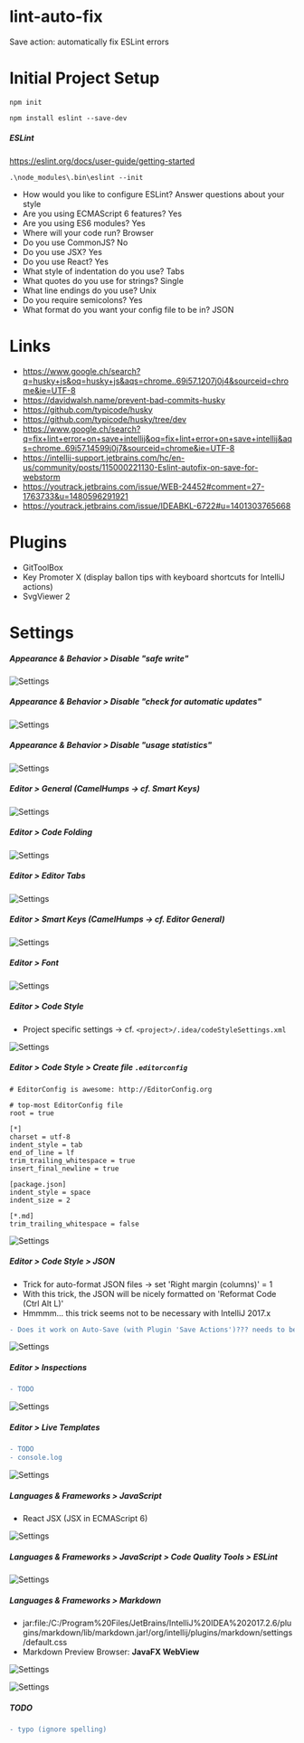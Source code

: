 # lint-auto-fix
Save action: automatically fix ESLint errors

# Initial Project Setup

`npm init`

`npm install eslint --save-dev`

##### ESLint

https://eslint.org/docs/user-guide/getting-started

`.\node_modules\.bin\eslint --init`

- How would you like to configure ESLint? Answer questions about your style
- Are you using ECMAScript 6 features? Yes
- Are you using ES6 modules? Yes
- Where will your code run? Browser
- Do you use CommonJS? No
- Do you use JSX? Yes
- Do you use React? Yes
- What style of indentation do you use? Tabs
- What quotes do you use for strings? Single
- What line endings do you use? Unix
- Do you require semicolons? Yes
- What format do you want your config file to be in? JSON

# Links

- https://www.google.ch/search?q=husky+js&oq=husky+js&aqs=chrome..69i57.1207j0j4&sourceid=chrome&ie=UTF-8
- https://davidwalsh.name/prevent-bad-commits-husky
- https://github.com/typicode/husky
- https://github.com/typicode/husky/tree/dev
- https://www.google.ch/search?q=fix+lint+error+on+save+intellij&oq=fix+lint+error+on+save+intellij&aqs=chrome..69i57.14599j0j7&sourceid=chrome&ie=UTF-8
- https://intellij-support.jetbrains.com/hc/en-us/community/posts/115000221130-Eslint-autofix-on-save-for-webstorm
- https://youtrack.jetbrains.com/issue/WEB-24452#comment=27-1763733&u=1480596291921
- https://youtrack.jetbrains.com/issue/IDEABKL-6722#u=1401303765668
 
# Plugins

- GitToolBox
- Key Promoter X (display ballon tips with keyboard shortcuts for IntelliJ actions)
- SvgViewer 2

# Settings

##### Appearance & Behavior > Disable "safe write"

![Settings](screenshots/22-11-_2017_09-11-22.png)

##### Appearance & Behavior > Disable "check for automatic updates"

![Settings](screenshots/22-11-_2017_09-48-09.png)

##### Appearance & Behavior > Disable "usage statistics"

![Settings](screenshots/22-11-_2017_09-51-43.png)

##### Editor > General (CamelHumps &rarr; cf. Smart Keys)

![Settings](screenshots/22-11-_2017_10-01-18.png)

##### Editor > Code Folding

![Settings](screenshots/22-11-_2017_09-54-36.png)

##### Editor > Editor Tabs

![Settings](screenshots/22-11-_2017_09-57-03.png)

##### Editor > Smart Keys (CamelHumps &rarr; cf. Editor General)

![Settings](screenshots/22-11-_2017_09-59-17.png)

##### Editor > Font

![Settings](screenshots/22-11-_2017_10-08-07.png)

##### Editor > Code Style

- Project specific settings &rarr; cf. `<project>/.idea/codeStyleSettings.xml`

![Settings](screenshots/22-11-_2017_10-11-07.png)

##### Editor > Code Style > Create file `.editorconfig`

```properties
# EditorConfig is awesome: http://EditorConfig.org

# top-most EditorConfig file
root = true

[*]
charset = utf-8
indent_style = tab
end_of_line = lf
trim_trailing_whitespace = true
insert_final_newline = true

[package.json]
indent_style = space
indent_size = 2

[*.md]
trim_trailing_whitespace = false
```

![Settings](screenshots/22-11-_2017_10-14-17.png)

##### Editor > Code Style > JSON

- Trick for auto-format JSON files &rarr; set 'Right margin (columns)' = 1
- With this trick, the JSON will be nicely formatted on 'Reformat Code (Ctrl Alt L)'
- Hmmmm... this trick seems not to be necessary with IntelliJ 2017.x

```diff
- Does it work on Auto-Save (with Plugin 'Save Actions')??? needs to be tested!!!
```

![Settings](screenshots/22-11-_2017_10-24-23.png)

##### Editor > Inspections

```diff
- TODO
```

![Settings](screenshots/)

##### Editor > Live Templates

```diff
- TODO
- console.log
```

![Settings](screenshots/)

##### Languages & Frameworks > JavaScript

- React JSX (JSX in ECMAScript 6)

![Settings](screenshots/22-11-_2017_12-46-49.png)

##### Languages & Frameworks > JavaScript > Code Quality Tools > ESLint

![Settings](screenshots/22-11-_2017_12-51-13.png)

##### Languages & Frameworks > Markdown

- jar:file:/C:/Program%20Files/JetBrains/IntelliJ%20IDEA%202017.2.6/plugins/markdown/lib/markdown.jar!/org/intellij/plugins/markdown/settings/default.css
- Markdown Preview Browser: **JavaFX WebView**

![Settings](screenshots/22-11-_2017_13-20-25.png)

![Settings](screenshots/22-11-_2017_13-21-15.png)

##### TODO

```diff
- typo (ignore spelling)
```
